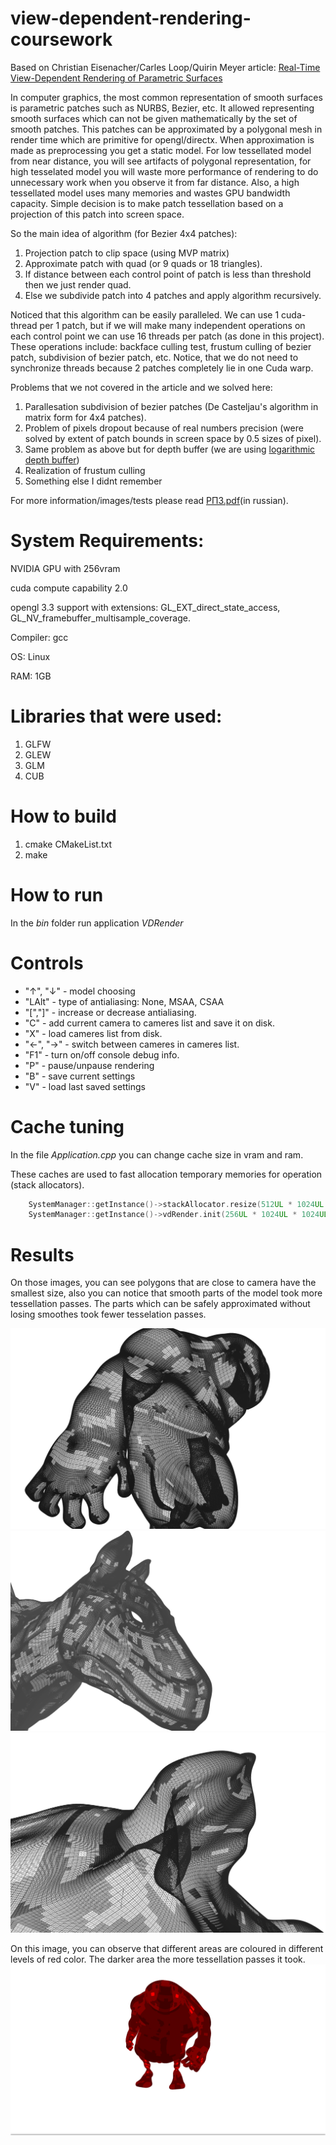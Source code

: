 # view-dependent-rendering-coursework
Based on Christian Eisenacher/Carles Loop/Quirin Meyer article: [Real-Time View-Dependent Rendering of Parametric Surfaces](https://dl.acm.org/citation.cfm?id=1507172)

In computer graphics, the most common representation of smooth surfaces is parametric patches such as NURBS, Bezier, etc. It allowed representing smooth surfaces which can not be given mathematically by the set of smooth patches. This patches can be approximated by a polygonal mesh in render time which are primitive for opengl/directx. When approximation is made as preprocessing you get a static model. For low tessellated model from near distance, you will see artifacts of polygonal representation, for high tesselated model you will waste more performance of rendering to do unnecessary work when you observe it from far distance. Also, a high tessellated model uses many memories and wastes GPU bandwidth capacity.
Simple decision is to make patch tessellation based on a projection of this patch into screen space. 

So the main idea of algorithm (for Bezier 4x4 patches):
1. Projection patch to clip space (using MVP matrix)
2. Approximate patch with quad (or 9 quads or 18 triangles).
3. If distance between each control point of patch is less than threshold then we just render quad.
4. Else we subdivide patch into 4 patches and apply algorithm recursively.

Noticed that this algorithm can be easily paralleled. We can use 1 cuda-thread per 1 patch, but if we will make many independent operations on each control point we can use 16 threads per patch (as done in this project). These operations include: backface culling test, frustum culling of bezier patch, subdivision of bezier patch, etc. Notice, that
we do not need to synchronize threads because 2 patches completely lie in one Cuda warp.

Problems that we not covered in the article and we solved here:
1. Parallesation subdivision of bezier patches (De Casteljau's algorithm in matrix form for 4x4 patches).
2. Problem of pixels dropout because of real numbers precision (were solved by extent of patch bounds in screen space by 0.5 sizes of pixel).
3. Same problem as above but for depth buffer (we are using [logarithmic depth buffer](http://outerra.blogspot.ru/2013/07/logarithmic-depth-buffer-optimizations.html))
4. Realization of frustum culling
5. Something else I didnt remember

For more information/images/tests please read [РПЗ.pdf](https://github.com/sargarass/view-dependent-rendering-coursework/blob/master/%D0%A0%D0%9F%D0%97.pdf)(in russian).
# System Requirements:
NVIDIA GPU with 256vram

cuda compute capability 2.0

opengl 3.3 support with extensions: GL_EXT_direct_state_access, GL_NV_framebuffer_multisample_coverage. 

Compiler: gcc

OS: Linux

RAM: 1GB

# Libraries that were used:
1. GLFW
2. GLEW
3. GLM
4. CUB

# How to build
1. cmake CMakeList.txt
2. make

# How to run
In the *bin* folder run application *VDRender*

# Controls
- "↑", "↓" - model choosing
- "LAlt" - type of antialiasing: None, MSAA, CSAA
- "[","]" - increase or decrease antialiasing.
- "С" - add current camera to cameres list and save it on disk.
- "X" - load cameres list from disk.
- "←", "→" - switch between cameres in cameres list.
- "F1" - turn on/off console debug info.
- "P" - pause/unpause rendering
- "B" - save current settings
- "V" - load last saved settings

# Cache tuning
In the file *Application.cpp* you can change cache size in vram and ram.

These caches are used to fast allocation temporary memories for operation (stack allocators).
```C++
    SystemManager::getInstance()->stackAllocator.resize(512UL * 1024UL * 1024UL);
    SystemManager::getInstance()->vdRender.init(256UL * 1024UL * 1024UL);
```
# Results
On those images, you can see polygons that are close to camera have the smallest size, also you can notice that smooth parts of the model took more tessellation passes. The parts which can be safely approximated without losing smoothes took fewer tesselation passes.

![](%D0%9E%D0%B1%D1%8A%D0%B5%D0%BA%D1%8210.png)
![](%D0%9E%D0%B1%D1%8A%D0%B5%D0%BA%D1%8212.png)
![](%D0%9E%D0%B1%D1%8A%D0%B5%D0%BA%D1%8225.png)

On this image, you can observe that different areas are coloured in different levels of red color. The darker area the more tessellation passes it took.
![](170.png)

